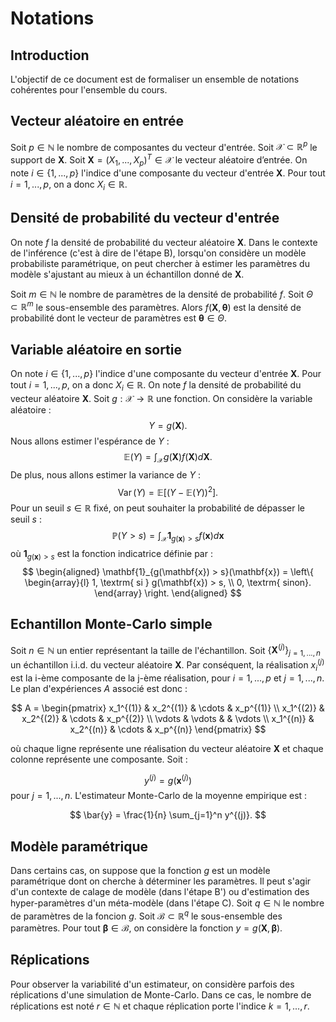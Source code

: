 # Notations
## Introduction
L'objectif de ce document est de formaliser un ensemble de notations cohérentes pour l'ensemble du cours.

## Vecteur aléatoire en entrée
Soit $p \in \mathbb{N}$ le nombre de composantes du vecteur d'entrée. Soit $\mathcal{X} \subset \mathbb{R}^p$ le support de $\boldsymbol{X}$. Soit $\boldsymbol{X} = (X_1,..., X_p)^T \in \mathcal{X}$ le vecteur aléatoire d’entrée.  On note $i\in\{1,...,p\}$ l'indice d'une composante du vecteur d'entrée $\boldsymbol{X}$. Pour tout $i=1,...,p$, on a donc $X_i\in\mathbb{R}$.

## Densité de probabilité du vecteur d'entrée
On note $f$ la densité de probabilité du vecteur aléatoire $\boldsymbol{X}$. Dans le contexte de l'inférence (c'est à dire de l'étape B), lorsqu'on considère un modèle probabiliste paramétrique, on peut chercher à estimer les paramètres du modèle s'ajustant au mieux à un échantillon donné de $\boldsymbol{X}$.

Soit $m \in \mathbb{N}$ le nombre de paramètres de la densité de probabilité $f$. Soit $\Theta \subset \mathbb{R}^m$ le sous-ensemble des paramètres. Alors $f(\boldsymbol{X}, \boldsymbol{\theta})$ est la densité de probabilité dont le vecteur de paramètres est $\boldsymbol{\theta} \in \Theta$.

## Variable aléatoire en sortie
On note $i\in\{1,...,p\}$ l'indice d'une composante du vecteur d'entrée $\boldsymbol{X}$. Pour tout $i=1,...,p$, on a donc $X_i\in\mathbb{R}$. On note $f$ la densité de probabilité du vecteur aléatoire $\boldsymbol{X}$.  Soit $g : \mathcal{X} \rightarrow \mathbb{R}$ une fonction. On considère la variable aléatoire :
$$
Y = g(\boldsymbol{X}).
$$
Nous allons estimer l'espérance de $Y$ :
$$
\mathbb{E}(Y) = \int_{\mathcal{X}} g(\boldsymbol{X}) f(\boldsymbol{X}) d\boldsymbol{X}.
$$
De plus, nous allons estimer la variance de $Y$ :
$$
\operatorname{Var}(Y) = \mathbb{E}\left[(Y - \mathbb{E}(Y))^2\right].
$$
Pour un seuil $s \in \mathbb{R}$ fixé, on peut souhaiter la probabilité de dépasser le seuil $s$ :
$$
\mathbb{P}(Y > s) 
= \int_{\mathcal{X}} \mathbf{1}_{g(\mathbf{x}) > s} f(\mathbf{x}) d\mathbf{x}
$$
où $\mathbf{1}_{g(\mathbf{x}) > s}$ est la fonction indicatrice définie par :
$$
\begin{aligned}
\mathbf{1}_{g(\mathbf{x}) > s}(\mathbf{x})
= \left\{
\begin{array}{l}
1, \textrm{ si } g(\mathbf{x}) > s, \\
0, \textrm{ sinon}.
\end{array}
\right.
\end{aligned}
$$

## Echantillon Monte-Carlo simple
Soit $n\in\mathbb{N}$ un entier représentant la taille de l'échantillon. Soit $\left\{ \boldsymbol{X}^{(j)} \right\}_{j=1,...,n}$ un échantillon i.i.d. du vecteur aléatoire $\boldsymbol{X}$. Par conséquent, la réalisation $x_i^{(j)}$ est la i-ème composante de la j-ème réalisation, pour $i=1,...,p$ et $j=1,...,n$. Le plan d'expériences $A$ associé est donc :

$$
A = 
\begin{pmatrix}
x_1^{(1)} & x_2^{(1)} & \cdots & x_p^{(1)} \\
x_1^{(2)} & x_2^{(2)} & \cdots & x_p^{(2)} \\
\vdots & \vdots & & \vdots \\
x_1^{(n)} & x_2^{(n)} & \cdots & x_p^{(n)}
\end{pmatrix}
$$

où chaque ligne représente une réalisation du vecteur aléatoire $\boldsymbol{X}$ et chaque colonne représente une composante. Soit :

$$
y^{(j)} = g\left(\boldsymbol{x}^{(j)}\right)
$$
pour $j=1,...,n$. L'estimateur Monte-Carlo de la moyenne empirique est :

$$
\bar{y} = \frac{1}{n} \sum_{j=1}^n y^{(j)}.
$$

## Modèle paramétrique
Dans certains cas, on suppose que la fonction $g$ est un modèle paramétrique dont on cherche à déterminer les paramètres. Il peut s'agir d'un contexte de calage de modèle (dans l'étape B') ou d'estimation des hyper-paramètres d'un méta-modèle (dans l'étape C). Soit $q \in \mathbb{N}$ le nombre de paramètres de la foncion $g$. Soit $\mathcal{B} \subset \mathbb{R}^q$ le sous-ensemble des paramètres. Pour tout $\boldsymbol{\beta} \in \mathcal{B}$, on considère la fonction $y = g(\boldsymbol{X}, \boldsymbol{\beta})$. 

## Réplications
Pour observer la variabilité d'un estimateur, on considère parfois des réplications d'une simulation de Monte-Carlo. Dans ce cas, le nombre de réplications est noté $r\in\mathbb{N}$ et chaque réplication porte l'indice $k=1,...,r$.
